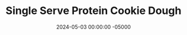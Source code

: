 ---
layout: post
title:  "Single Serve Protein Cookie Dough"
date:   2024-05-03 00:00:00 -05000
categories: 
- Recipes
- Protein Powder
permalink: /recipes/single-serving-cookie-dough
image: /assets/Food/Protein Powder/CC Cookie Dough/cc-cookie-dough.jpg
ing: cccookiedough-ing
facts: cccookiedough-facts
section1: 
start2: 
section2: 
start3: 
section3: 
start4: 
section4: 
start5: 
section5: 
Prep: 5
Rest: 
Cook: 
Source1: https://www.eatingbirdfood.com/cottage-cheese-cookie-dough/#wprm-recipe-container-127429
Source2: https://www.youtube.com/shorts/atCrN5xW-Qo
whisk: https://s.samsungfood.com/Sk9Qc
tags: 
- cookie dough
- cottage cheese
- nonfat cottage cheese
- raw
- edible
- greek yogurt
- plain nonfat greek yogurt
- yogurt
- protien powder
- whey protein
- unflavored whey
- chopped chocolate
- chocolate
- unsweetened chocolate
- sugar free
- syrup
Description: This recipe is an adapted version of the viral cottage cheese cookie dough, made slightly healthier. It can serve 1 person as a breakfast, or can be portioned and stored in the fridge as a snack. It's super high in protein from the yogurt, cottage cheese, and protein powder, while also containing a lot of fiber (coconut flour), as well as some healthy fats (unsweetened chocolate)
Instructions: 
- I always pre-blend my entire cottage cheese container when I buy it, but if yours isn't blended then you can make this in the food processor<br><br>

- In a medium bowl, mix together your ingredients (except the chocolate). Optionally, add 1-2 tbsp (16-32 g) of any natural nut butter<br><br>

- Finely chop the chocolate, and fold into the batter. Either roll into balls to save for later, or eat it with a spoon
---